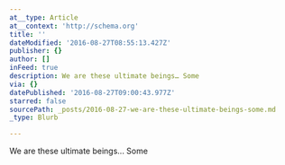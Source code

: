 ```yaml
---
at__type: Article
at__context: 'http://schema.org'
title: ''
dateModified: '2016-08-27T08:55:13.427Z'
publisher: {}
author: []
inFeed: true
description: We are these ultimate beings… Some
via: {}
datePublished: '2016-08-27T09:00:43.977Z'
starred: false
sourcePath: _posts/2016-08-27-we-are-these-ultimate-beings-some.md
_type: Blurb

---
```

We are these ultimate beings... Some